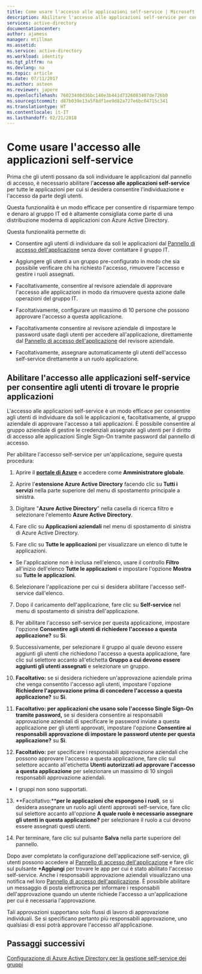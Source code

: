 ```yaml
---
title: Come usare l'accesso alle applicazioni self-service | Microsoft Docs
description: Abilitare l'accesso alle applicazioni self-service per consentire agli utenti di trovare le proprie applicazioni
services: active-directory
documentationcenter: 
author: ajamess
manager: mtillman
ms.assetid: 
ms.service: active-directory
ms.workload: identity
ms.tgt_pltfrm: na
ms.devlang: na
ms.topic: article
ms.date: 07/11/2017
ms.author: asteen
ms.reviewer: japere
ms.openlocfilehash: 760234d0d36bc140e3b441d7326083407de726b0
ms.sourcegitcommit: d87b039e13a5f8df1ee9d82a727e6bc04715c341
ms.translationtype: HT
ms.contentlocale: it-IT
ms.lasthandoff: 02/21/2018
---
```

# <a name="how-to-use-self-service-application-access"></a>Come usare l'accesso alle applicazioni self-service

Prima che gli utenti possano da soli individuare le applicazioni dal pannello di accesso, è necessario abilitare l'**accesso alle applicazioni self-service** per tutte le applicazioni per cui si desidera consentire l'individuazione e l'accesso da parte degli utenti.

Questa funzionalità è un modo efficace per consentire di risparmiare tempo e denaro al gruppo IT ed è altamente consigliata come parte di una distribuzione moderna di applicazioni con Azure Active Directory.

Questa funzionalità permette di:

-   Consentire agli utenti di individuare da soli le applicazioni dal [Pannello di accesso dell'applicazione](https://myapps.microsoft.com/) senza dover contattare il gruppo IT.

-   Aggiungere gli utenti a un gruppo pre-configurato in modo che sia possibile verificare chi ha richiesto l'accesso, rimuovere l'accesso e gestire i ruoli assegnati.

-   Facoltativamente, consentire al revisore aziendale di approvare l'accesso alle applicazioni in modo da rimuovere questa azione dalle operazioni del gruppo IT.

-   Facoltativamente, configurare un massimo di 10 persone che possono approvare l'accesso a questa applicazione.

-   Facoltativamente consentire al revisore aziendale di impostare le password usate dagli utenti per accedere all'applicazione, direttamente dal [Pannello di accesso dell'applicazione](https://myapps.microsoft.com/) del revisore aziendale.

-   Facoltativamente, assegnare automaticamente gli utenti dell'accesso self-service direttamente a un ruolo applicazione.

## <a name="enable-self-service-application-access-to-allow-users-to-find-their-own-applications"></a>Abilitare l'accesso alle applicazioni self-service per consentire agli utenti di trovare le proprie applicazioni

L'accesso alle applicazioni self-service è un modo efficace per consentire agli utenti di individuare da soli le applicazioni e, facoltativamente, al gruppo aziendale di approvare l'accesso a tali applicazioni. È possibile consentire al gruppo aziendale di gestire le credenziali assegnate agli utenti per il diritto di accesso alle applicazioni Single Sign-On tramite password dal pannello di accesso.

Per abilitare l'accesso self-service per un'applicazione, seguire questa procedura:

1.  Aprire il [**portale di Azure**](https://portal.azure.com/) e accedere come **Amministratore globale**.

2.  Aprire l'**estensione Azure Active Directory** facendo clic su **Tutti i servizi** nella parte superiore del menu di spostamento principale a sinistra.

3.  Digitare "**Azure Active Directory**" nella casella di ricerca filtro e selezionare l'elemento **Azure Active Directory**.

4.  Fare clic su **Applicazioni aziendali** nel menu di spostamento di sinistra di Azure Active Directory.

5.  Fare clic su **Tutte le applicazioni** per visualizzare un elenco di tutte le applicazioni.

  * Se l'applicazione non è inclusa nell'elenco, usare il controllo **Filtro** all'inizio dell'elenco **Tutte le applicazioni** e impostare l'opzione **Mostra** su **Tutte le applicazioni**.

6.  Selezionare l'applicazione per cui si desidera abilitare l'accesso self-service dall'elenco.

7.  Dopo il caricamento dell'applicazione, fare clic su **Self-service** nel menu di spostamento di sinistra dell'applicazione.

8.  Per abilitare l'accesso self-service per questa applicazione, impostare l'opzione **Consentire agli utenti di richiedere l'accesso a questa applicazione?** su **Sì**.

9.  Successivamente, per selezionare il gruppo al quale devono essere aggiunti gli utenti che richiedono l'accesso a questa applicazione, fare clic sul selettore accanto all'etichetta **Gruppo a cui devono essere aggiunti gli utenti assegnati** e selezionare un gruppo.

10. **Facoltativo:** se si desidera richiedere un'approvazione aziendale prima che venga consentito l'accesso agli utenti, impostare l'opzione **Richiedere l'approvazione prima di concedere l'accesso a questa applicazione?** su **Sì**.

11. **Facoltativo: per applicazioni che usano solo l'accesso Single Sign-On tramite password,** se si desidera consentire ai responsabili approvazione aziendali di specificare le password inviate a questa applicazione per gli utenti approvati, impostare l'opzione **Consentire ai responsabili approvazione di impostare le password utente per questa applicazione?** su **Sì**.

12. **Facoltativo:** per specificare i responsabili approvazione aziendali che possono approvare l'accesso a questa applicazione, fare clic sul selettore accanto all'etichetta **Utenti autorizzati ad approvare l'accesso a questa applicazione** per selezionare un massimo di 10 singoli responsabili approvazione aziendali.

   * I gruppi non sono supportati.

13. **Facoltativo:****per le applicazioni che espongono i ruoli**, se si desidera assegnare un ruolo agli utenti approvati self-service, fare clic sul selettore accanto all'opzione **A quale ruolo è necessario assegnare gli utenti in questa applicazione?** per selezionare il ruolo a cui devono essere assegnati questi utenti.

14. Per terminare, fare clic sul pulsante **Salva** nella parte superiore del pannello.

Dopo aver completato la configurazione dell'applicazione self-service, gli utenti possono accedere al [Pannello di accesso dell'applicazione](https://myapps.microsoft.com/) e fare clic sul pulsante **+Aggiungi** per trovare le app per cui è stato abilitato l'accesso self-service. Anche i responsabili approvazione aziendali visualizzano una notifica nel loro [Pannello di accesso dell'applicazione](https://myapps.microsoft.com/). È possibile abilitare un messaggio di posta elettronica per informare i responsabili dell'approvazione quando un utente richiede l'accesso a un'applicazione per cui è necessaria l'approvazione. 

Tali approvazioni supportano solo flussi di lavoro di approvazione individuali. Se si specificano pertanto più responsabili approvazione, uno qualsiasi di essi potrà approvare l'accesso all'applicazione.

## <a name="next-steps"></a>Passaggi successivi
[Configurazione di Azure Active Directory per la gestione self-service dei gruppi](active-directory-accessmanagement-self-service-group-management.md)
